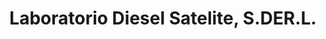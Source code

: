 ---
title: "Laboratorio Diesel Satelite, S.DER.L."
url: /san-pedro-sula/laboratorio-diesel-satelite-s-der-l/
shop: reparación de automóviles
---